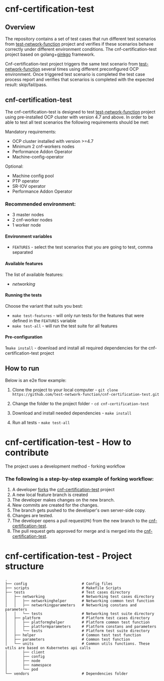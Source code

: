 # cnf-certification-test

## Overview
The repository contains a set of test cases that run different test scenarios from [test-network-function](https://github.com/test-network-function/test-network-function) project and verifies if these scenarios behave correctly under different environment conditions.
The cnf-certification-test project based on golang+[ginkgo](https://onsi.github.io/ginkgo) framework. 

Cnf-certification-test project triggers the same test scenario from 
[test-network-function](https://github.com/test-network-function/test-network-function) 
several times using different preconfigured OCP environment. Once triggered test scenario is completed the test case 
process report and verifies that scenarios is completed with the expected result: skip/fail/pass.

## cnf-certification-test
The cnf-certification-test is designed to test [test-network-function](https://github.com/test-network-function/test-network-function) project using pre-installed OCP cluster with version 4.7 and above. In order to be able to test all test scenarios the following requirements should be met:  

Mandatory requirements:
* OCP cluster installed with version >=4.7
* Minimum 2 cnf-workers nodes
* Performance Addon Operator
* Machine-config-operator

Optional:
* Machine config pool
* PTP operator
* SR-IOV operator
* Performance Addon Operator

### Recommended environment:
* 3 master nodes
* 2 cnf-worker nodes
* 1 worker node

#### Environment variables
* `FEATURES` - select the test scenarios that you are going to test, comma separated

#### Available features
The list of available features:
* *networking*

#### Running the tests

Choose the variant that suits you best:

* `make test-features` - will only run tests for the features that were defined in the `FEATURES` variable
* `make test-all` - will run the test suite for all features

#### Pre-configuration

1`make install` - download and install all required dependencies for the cnf-certification-test project

## How to run

Below is an e2e flow example:

1. Clone the project to your local computer - `git clone https://github.com/test-network-function/cnf-certification-test.git`

2. Change the folder to the project folder - `cd cnf-certification-test`

3. Download and install needed dependencies - `make install`

4. Run all tests - `make test-all`


# cnf-certification-test - How to contribute

The project uses a development method - forking workflow
### The following is a step-by-step example of forking workflow:
1) A developer [forks](https://docs.gitlab.com/ee/user/project/repository/forking_workflow.html#creating-a-fork)
   the [cnf-certification-test](https://github.com/test-network-function/cnf-certification-test) project
2) A new local feature branch is created
3) The developer makes changes on the new branch.
4) New commits are created for the changes.
5) The branch gets pushed to the developer's own server-side copy.
6) Changes are tested.
7) The developer opens a pull request(`PR`) from the new branch to
   the [cnf-certification-test](https://github.com/test-network-function/cnf-certification-test).
8) The pull request gets approved for merge and is merged into
   the [cnf-certification-test](https://github.com/test-network-function/cnf-certification-test).

# cnf-certification-test - Project structure
    .
    ├── config                         # Config files
    ├── scripts                        # Makefile Scripts 
    ├── tests                          # Test cases directory
    │   ├── networking                 # Networking test cases directory
    │   │   ├── networkinghelper       # Networking common test function
    │   │   ├── networkingparameters   # Networking constans and parameters 
    │   │   └── tests                  # Networking test suite directory
    │   ├── platform                   # Platform test cases directory
    │   │   ├── platformghelper        # Platform common test function
    │   │   ├── platformparameters     # Platform constans and parameters
    │   │   └── tests                  # Platform test suite directory
    │   ├── helper                     # Common test test function
    │   ├── parameters                 # Common test function
    │   └── units                      # Common utils functions. These utils are based on Kubernetes api calls
    │       ├── client
    │       ├── config
    │       ├── node
    │       ├── namespace
    │       └── pod
    └── vendors                        # Dependencies folder 


